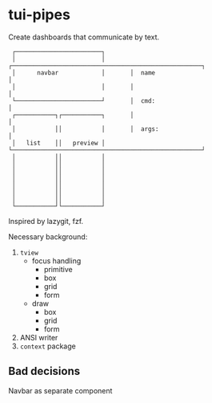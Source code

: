 # tui-pipes

Create dashboards that communicate by text.

```
 ┌────────────────────────┐
 │                        │       ┌─────────────────────────────────────────────────────┐
 │      navbar            │       │  name                                               │
 │                        │       │                                                     │
 └────────────────────────┘       │  cmd:                                               │
 ┌───────────┐┌───────────┐       │                                                     │
 │           ││           │       │  args:                                              │
 │   list    ││   preview │       └─────────────────────────────────────────────────────┘
 │           ││           │
 │           ││           │
 │           ││           │
 │           ││           │
 │           ││           │
 │           ││           │
 │           ││           │
 └───────────┘└───────────┘

```

Inspired by lazygit, fzf.

Necessary background:

1. `tview`
   - focus handling
     - primitive
     - box
     - grid
     - form
   - draw
     - box
     - grid
     - form
2. ANSI writer
3. `context` package

## Bad decisions

Navbar as separate component
